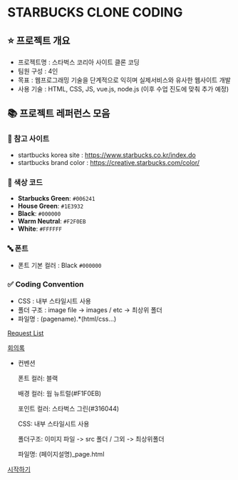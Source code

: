 # STARBUCKS CLONE CODING

## ⭐ 프로젝트 개요

- 프로젝트명 : 스타벅스 코리아 사이트 클론 코딩
- 팀원 구성 : 4인
- 목표 : 웹프로그래밍 기술을 단계적으로 익히며 실제서비스와 유사한 웹사이트 개발
- 사용 기술 : HTML, CSS, JS, vue.js, node.js (이후 수업 진도에 맞춰 추가 예정)

## **📚 프로젝트 레퍼런스 모음**

### 🔗 참고 사이트

- startbucks korea site : https://www.starbucks.co.kr/index.do
- startbucks brand color : https://creative.starbucks.com/color/

### 🎨 색상 코드

- **Starbucks Green**: `#006241`
- **House Green**: `#1E3932`
- **Black**: `#000000`
- **Warm Neutral**: `#F2F0EB`
- **White**: `#FFFFFF`

### 🔤 폰트

- 폰트 기본 컬러  : Black `#000000`

### ✅ Coding Convention

- CSS : 내부 스타일시트 사용
- 폴더 구조 : image file → images / etc → 최상위 폴더
- 파일명 : (pagename).*(html/css…)

[Request List](https://www.notion.so/Request-List-1af2dd541b4280cdb696c2db0b4d2279?pvs=21)

[회의록](https://www.notion.so/1af2dd541b428032b9a6eb04d66ce5bf?pvs=21)

- 컨벤션
    
    폰트 컬러: 블랙 
    
    배경 컬러: 웜 뉴트럴(#F1F0EB) 
    
    포인트 컬러: 스타벅스 그린(#316044)
    
    CSS: 내부 스타일시트 사용
    
    폴더구조: 이미지 파일 -> src 폴더 / 그외 -> 최상위폴더
    
    파일명: (페이지설명)_page.html
    

[시작하기](https://www.notion.so/1af2dd541b4280c1a693c3192af73f9a?pvs=21)
